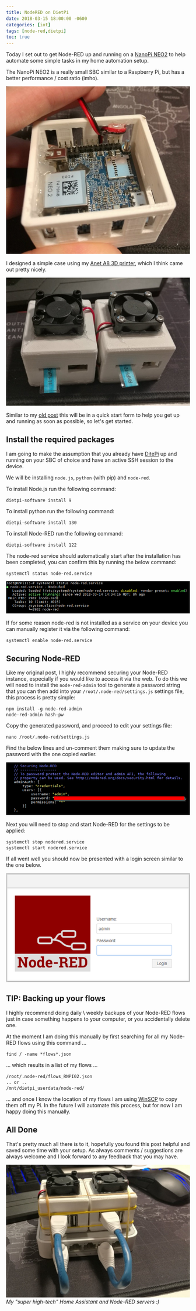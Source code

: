 ```yaml
---
title: NodeRED on DietPi
date: 2018-03-15 18:00:00 -0600
categories: [iot]
tags: [node-red,dietpi]
toc: true
---
```


Today I set out to get Node-RED up and running on a [NanoPi NEO2](https://wiki.friendlyarm.com/wiki/index.php/NanoPi_NEO2) to help automate some simple tasks in my home automation setup.

The NanoPi NEO2 is a really small SBC similar to a Raspberry Pi, but has a better performance / cost ratio (imho).

![](/assets/img/2018/2018-03-15/001.jpg)

I designed a simple case using my [Anet A8 3D printer](https://www.banggood.com/Anet-A8-DIY-3D-Printer-Kit-1_75mm-or-0_4mm-Support-ABS-or-PLA-or-HIPS-p-1130694.html?imageAb=2&p=5T250523689812015082&akmClientCountry=CA&cur_warehouse=CN), which I think came out pretty nicely.

![](/assets/img/2018/2018-03-15/002.jpg)

Similar to my [old post](https://www.richardn.ca/posts/InstallingNode-REDAsAWindowsService/) this will be in a quick start form to help you get up and running as soon as possible, so let's get started.

## Install the required packages
I am going to make the assumption that you already have [DitePi](https://dietpi.com/) up and running on your SBC of choice and have an active SSH session to the device.

We will be installing `node.js`, `python` (with pip) and `node-red`.

To install Node.js run the following command:

```
dietpi-software install 9
```

To install python run the following command:

```
dietpi-software install 130
```

To install Node-RED run the following command:

```
dietpi-software install 122
```

The node-red service should automatically start after the installation has been completed, you can confirm this by running the below command:

```
systemctl status node-red.service
```

![](/assets/img/2018/2018-03-15/003.png)

If for some reason node-red is not installed as a service on your device you can manually register it via the following command:

```
systemctl enable node-red.service
```

## Securing Node-RED
Like my original post, I highly recommend securing your Node-RED instance, especially if you would like to access it via the web. To do this we will need to install the `node-red-admin` tool to generate a password string that you can then add into your `/root/.node-red/settings.js` settings file, this process is pretty simple:

```
npm install -g node-red-admin
node-red-admin hash-pw
```

Copy the generated password, and proceed to edit your settings file:

```
nano /root/.node-red/settings.js
```

Find the below lines and un-comment them making sure to update the password with the one copied earlier.

![](/assets/img/2018/2018-03-15/004.png)

Next you will need to stop and start Node-RED for the settings to be applied:

```
systemctl stop nodered.service
systemctl start nodered.service
```

If all went well you should now be presented with a login screen similar to the one below.

![](/assets/img/2018/2018-03-15/005.png)

## TIP: Backing up your flows
I highly recommend doing daily \ weekly backups of your Node-RED flows just in case something happens to your computer, or you accidentally delete one.

At the moment I am doing this manually by first searching for all my Node-RED flows using this command ...

```
find / -name *flows*.json
```

... which results in a list of my flows ...

```
/root/.node-red/flows_RNPI02.json
.. or ..
/mnt/dietpi_userdata/node-red/
```

... and once I know the location of my flows I am using [WinSCP](https://winscp.net/eng/download.php) to copy them off my Pi. In the future I will automate this process, but for now I am happy doing this manually.

## All Done
That's pretty much all there is to it, hopefully you found this post helpful and saved some time with your setup. As always comments / suggestions are always welcome and I look forward to any feedback that you may have.

![](/assets/img/2018/2018-03-15/006.jpg)
_My "super high-tech" Home Assistant and Node-RED servers :)_